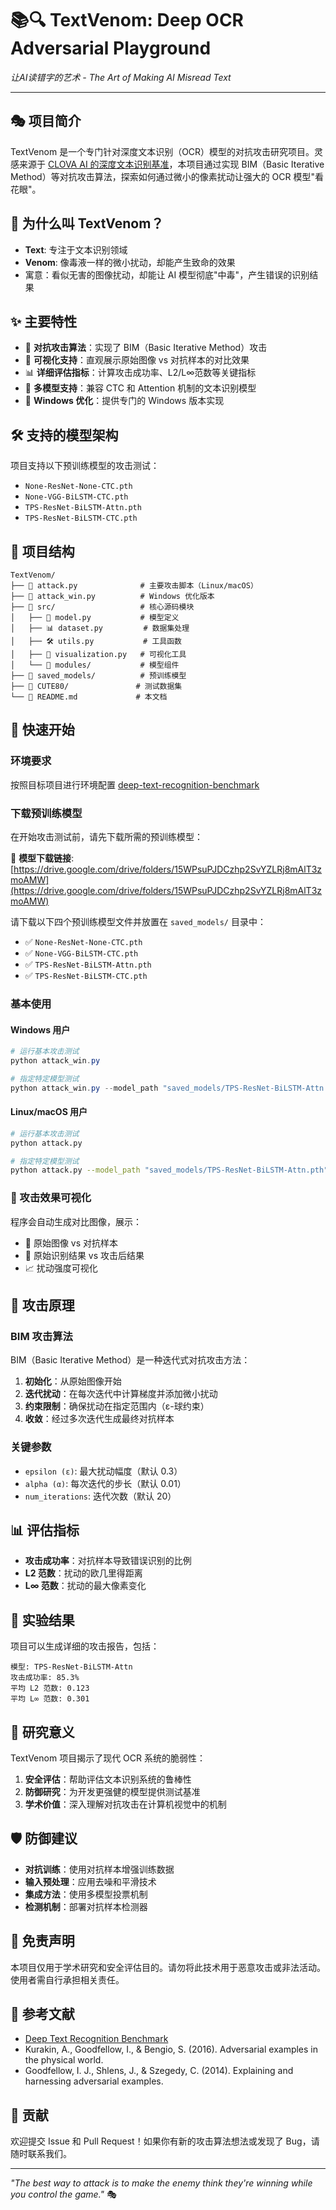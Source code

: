 # 📚🔍 TextVenom: Deep OCR Adversarial Playground

*让AI读错字的艺术 - The Art of Making AI Misread Text*

---

## 🎭 项目简介

TextVenom 是一个专门针对深度文本识别（OCR）模型的对抗攻击研究项目。灵感来源于 [CLOVA AI 的深度文本识别基准](https://github.com/clovaai/deep-text-recognition-benchmark)，本项目通过实现 BIM（Basic Iterative Method）等对抗攻击算法，探索如何通过微小的像素扰动让强大的 OCR 模型"看花眼"。

## 🎯 为什么叫 TextVenom？

- **Text**: 专注于文本识别领域
- **Venom**: 像毒液一样的微小扰动，却能产生致命的效果
- 寓意：看似无害的图像扰动，却能让 AI 模型彻底"中毒"，产生错误的识别结果

## ✨ 主要特性

- 🎪 **对抗攻击算法**：实现了 BIM（Basic Iterative Method）攻击
- 🎨 **可视化支持**：直观展示原始图像 vs 对抗样本的对比效果
- 📊 **详细评估指标**：计算攻击成功率、L2/L∞范数等关键指标
- 🎯 **多模型支持**：兼容 CTC 和 Attention 机制的文本识别模型
- 🚀 **Windows 优化**：提供专门的 Windows 版本实现

## 🛠️ 支持的模型架构

项目支持以下预训练模型的攻击测试：

- `None-ResNet-None-CTC.pth`
- `None-VGG-BiLSTM-CTC.pth`  
- `TPS-ResNet-BiLSTM-Attn.pth`
- `TPS-ResNet-BiLSTM-CTC.pth`

## 📁 项目结构

```
TextVenom/
├── 📄 attack.py              # 主要攻击脚本（Linux/macOS）
├── 📄 attack_win.py          # Windows 优化版本
├── 📁 src/                   # 核心源码模块
│   ├── 🧠 model.py           # 模型定义
│   ├── 📊 dataset.py         # 数据集处理
│   ├── 🛠️ utils.py           # 工具函数
│   ├── 🎨 visualization.py   # 可视化工具
│   └── 📁 modules/           # 模型组件
├── 📁 saved_models/          # 预训练模型
├── 📁 CUTE80/               # 测试数据集
└── 📖 README.md             # 本文档
```

## 🚀 快速开始

### 环境要求

按照目标项目进行环境配置
[deep-text-recognition-benchmark](https://github.com/clovaai/deep-text-recognition-benchmark)

### 下载预训练模型

在开始攻击测试前，请先下载所需的预训练模型：

🔗 **模型下载链接**: [https://drive.google.com/drive/folders/15WPsuPJDCzhp2SvYZLRj8mAlT3zmoAMW](https://drive.google.com/drive/folders/15WPsuPJDCzhp2SvYZLRj8mAlT3zmoAMW)

请下载以下四个预训练模型文件并放置在 `saved_models/` 目录中：

- ✅ `None-ResNet-None-CTC.pth`
- ✅ `None-VGG-BiLSTM-CTC.pth`
- ✅ `TPS-ResNet-BiLSTM-Attn.pth`
- ✅ `TPS-ResNet-BiLSTM-CTC.pth`

### 基本使用

#### Windows 用户

```powershell
# 运行基本攻击测试
python attack_win.py

# 指定特定模型测试
python attack_win.py --model_path "saved_models/TPS-ResNet-BiLSTM-Attn.pth"
```

#### Linux/macOS 用户

```bash
# 运行基本攻击测试
python attack.py

# 指定特定模型测试  
python attack.py --model_path "saved_models/TPS-ResNet-BiLSTM-Attn.pth"
```

### 🎨 攻击效果可视化

程序会自动生成对比图像，展示：
- 📸 原始图像 vs 对抗样本
- 📝 原始识别结果 vs 攻击后结果
- 📈 扰动强度可视化

## 🔬 攻击原理

### BIM 攻击算法

BIM（Basic Iterative Method）是一种迭代式对抗攻击方法：

1. **初始化**：从原始图像开始
2. **迭代扰动**：在每次迭代中计算梯度并添加微小扰动
3. **约束限制**：确保扰动在指定范围内（ε-球约束）
4. **收敛**：经过多次迭代生成最终对抗样本

### 关键参数

- `epsilon (ε)`: 最大扰动幅度（默认 0.3）
- `alpha (α)`: 每次迭代的步长（默认 0.01）
- `num_iterations`: 迭代次数（默认 20）

## 📊 评估指标

- **攻击成功率**：对抗样本导致错误识别的比例
- **L2 范数**：扰动的欧几里得距离
- **L∞ 范数**：扰动的最大像素变化

## 🎯 实验结果

项目可以生成详细的攻击报告，包括：

```
模型: TPS-ResNet-BiLSTM-Attn
攻击成功率: 85.3%
平均 L2 范数: 0.123
平均 L∞ 范数: 0.301
```

## 🤔 研究意义

TextVenom 项目揭示了现代 OCR 系统的脆弱性：

1. **安全评估**：帮助评估文本识别系统的鲁棒性
2. **防御研究**：为开发更强健的模型提供测试基准
3. **学术价值**：深入理解对抗攻击在计算机视觉中的机制

## 🛡️ 防御建议

- **对抗训练**：使用对抗样本增强训练数据
- **输入预处理**：应用去噪和平滑技术
- **集成方法**：使用多模型投票机制
- **检测机制**：部署对抗样本检测器

## 🚨 免责声明

本项目仅用于学术研究和安全评估目的。请勿将此技术用于恶意攻击或非法活动。使用者需自行承担相关责任。

## 📖 参考文献

- [Deep Text Recognition Benchmark](https://github.com/clovaai/deep-text-recognition-benchmark)
- Kurakin, A., Goodfellow, I., & Bengio, S. (2016). Adversarial examples in the physical world.
- Goodfellow, I. J., Shlens, J., & Szegedy, C. (2014). Explaining and harnessing adversarial examples.

## 🤝 贡献

欢迎提交 Issue 和 Pull Request！如果你有新的攻击算法想法或发现了 Bug，请随时联系我们。

---

*"The best way to attack is to make the enemy think they're winning while you control the game."* 🎭